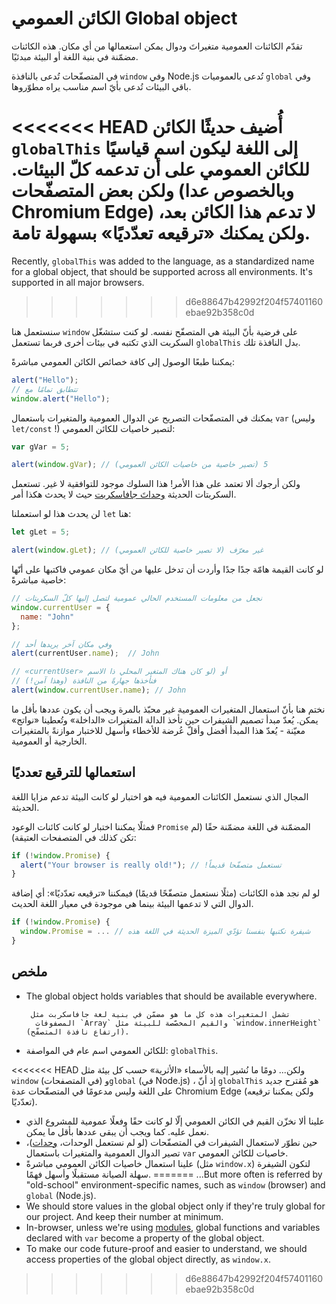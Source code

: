 
# الكائن العمومي Global object

تقدّم الكائنات العمومية متغيراتَ ودوال يمكن استعمالها من أي مكان. هذه الكائنات مضمّنة في بنية اللغة أو البيئة مبدئيًا.

في المتصفّحات تُدعى بالنافذة `‎window‎` وفي Node.js تُدعى بالعموميات `‎global‎` وفي باقي البيئات تُدعى بأيّ اسم مناسب يراه مطوّروها.

<<<<<<< HEAD
أُضيف حديثًا الكائن `‎globalThis‎` إلى اللغة ليكون اسم قياسيًا للكائن العمومي على أن تدعمه كلّ البيئات. ولكن بعض المتصفّحات (وبالخصوص عدا Chromium Edge) لا تدعم هذا الكائن بعد، ولكن يمكنك «ترقيعه تعدّديًا» بسهولة تامة.
=======
Recently, `globalThis` was added to the language, as a standardized name for a global object, that should be supported across all environments. It's supported in all major  browsers.
>>>>>>> d6e88647b42992f204f57401160ebae92b358c0d

سنستعمل هنا `‎window‎` على فرضية بأنّ البيئة هي المتصفّح نفسه. لو كنت ستشغّل السكربت الذي تكتبه في بيئات أخرى فربما تستعمل `‎globalThis‎` بدل النافذة تلك.

يمكننا طبعًا الوصول إلى كافة خصائص الكائن العمومي مباشرةً:

```js run
alert("Hello");
// تتطابق تمامًا مع
window.alert("Hello");

```

يمكنك في المتصفّحات التصريح عن الدوال العمومية والمتغيرات باستعمال `‎var‎` (وليس `‎let/const‎` !) لتصير خاصيات للكائن العمومي:

```js run untrusted refresh
var gVar = 5;

alert(window.gVar); // ‫5 (تصير خاصية من خاصيات الكائن العمومي)

```

ولكن أرجوك ألا تعتمد على هذا الأمر! هذا السلوك موجود للتوافقية لا غير. تستعمل السكربتات الحديثة [وحداتَ جافاسكربت](info:modules) حيث لا يحدث هكذا أمر.

لن يحدث هذا لو استعملنا `‎let‎` هنا:

```js run untrusted refresh
let gLet = 5;

alert(window.gLet); // ‫غير معرّف (لا تصير خاصية للكائن العمومي)

```

لو كانت القيمة هامّة جدًا جدًا وأردت أن تدخل عليها من أيّ مكان عمومي فاكتبها على أنّها خاصية مباشرةً:

```js run
// نجعل من معلومات المستخدم الحالي عمومية لتصل إليها كلّ السكربتات
window.currentUser = {
  name: "John"
};

// وفي مكان آخر يريدها أحد
alert(currentUser.name);  // John

// ‫أو (لو كان هناك المتغير المحلي ذا الاسم «currentUser»
// فنأخذها جهارةً من النافذة (وهذا آمن!)
alert(window.currentUser.name); // John

```

نختم هنا بأنّ استعمال المتغيرات العمومية غير محبّذ بالمرة ويجب أن يكون عددها بأقل ما يمكن. يُعدّ مبدأ تصميم الشيفرات حين تأخذ الدالة المتغيرات «الداخلة» وتُعطينا «نواتج» معيّنة - يُعدّ هذا المبدأ أفضل وأقلّ عُرضة للأخطاء وأسهل للاختبار موازنةً بالمتغيرات الخارجية أو العمومية.


## استعمالها للترقيع تعدديًا

المجال الذي نستعمل الكائنات العمومية فيه هو اختبار لو كانت البيئة تدعم مزايا اللغة الحديثة.

فمثلًا يمكننا اختبار لو كانت كائنات الوعود `‎Promise‎` المضمّنة في اللغة مضمّنة حقًا (لم تكن كذلك في المتصفحات العتيقة):

```js run
if (!window.Promise) {
  alert("Your browser is really old!"); // ‫تستعمل متصفّحا قديماً!
}
```

لو لم نجد هذه الكائنات (مثلًا نستعمل متصفّحًا قديمًا) فيمكننا «ترقيعه تعدّديًا»: أي إضافة الدوال التي لا تدعمها البيئة بينما هي موجودة في معيار اللغة الحديث.

```js run
if (!window.Promise) {
  window.Promise = ... // شيفرة نكتبها بنفسنا تؤدّي الميزة الحديثة في اللغة هذه
}

```

## ملخص

- The global object holds variables that should be available everywhere.

       تشمل المتغيرات هذه كل ما هو مضمّن في بنية لغة جافاسكربت مثل
        المصفوفات `‎Array‎` والقيم المخصّصة للبيئة مثل `‎window.innerHeight‎` (ارتفاع نافذة المتصفّح).
- للكائن العمومي اسم عام في المواصفة: `‎globalThis‎`.

<<<<<<< HEAD
        ولكن... دومًا ما نُشير إليه بالأسماء «الأثرية» حسب كل بيئة مثل `‎window‎` (في المتصفحات) و`‎global‎` (في Node.js)
        ، إذ أنّ `‎globalThis‎` هو مُقترح جديد على اللغة وليس مدعومًا في المتصفّحات عدة Chromium Edge (ولكن يمكننا ترقيعه تعدّديًا).
- علينا ألا نخزّن القيم في الكائن العمومي إلّا لو كانت حقًا وفعلًا عمومية للمشروع الذي نعمل عليه. كما ويجب أن يبقى عددها بأقل ما يمكن.
- حين نطوّر لاستعمال الشيفرات في المتصفّحات (لو لم نستعمل الوحدات، [وحدات](info:modules))، تصير الدوال العمومية والمتغيرات باستعمال `‎var‎` خاصيات للكائن العمومي.
- علينا استعمال خاصيات الكائن العمومي مباشرةً (مثل `‎window.x‎`) لتكون الشيفرة سهلة الصيانة مستقبلًا وأسهل فهمًا.
=======
    ...But more often is referred by "old-school" environment-specific names, such as `window` (browser) and `global` (Node.js).
- We should store values in the global object only if they're truly global for our project. And keep their number at minimum.
- In-browser, unless we're using [modules](info:modules), global functions and variables declared with `var` become a property of the global object.
- To make our code future-proof and easier to understand, we should access properties of the global object directly, as `window.x`.
>>>>>>> d6e88647b42992f204f57401160ebae92b358c0d
